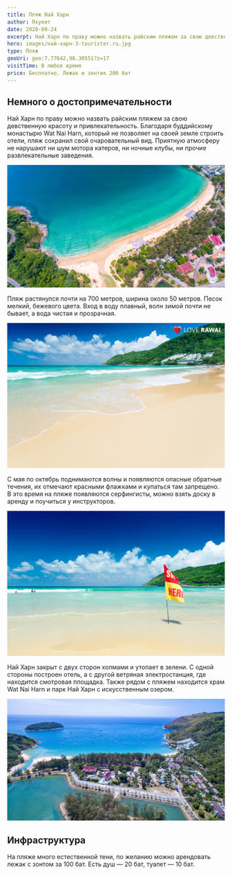 ```yaml
---
title: Пляж Най Харн
author: Пхукет
date: 2020-09-24
excerpt: Най Харн по праву можно назвать райским пляжем за свою девственную красоту и привлекательность. Благодаря буддийскому монастырю Wat Nai Harn, который не позволяет на своей земле строить отели, пляж сохранил свой очаровательный вид.
hero: images/най-харн-3-tourister.ru.jpg
type: Пляж
geoUri: geo:7.77642,98.30551?z=17
visitTime: В любое время
price: Бесплатно. Лежак и зонтик 200 бат
---
```



## Немного о достопримечательности

Най Харн по праву можно назвать райским пляжем за свою девственную красоту и привлекательность. Благодаря буддийскому монастырю Wat Nai Harn, который не позволяет на своей земле строить отели, пляж сохранил свой очаровательный вид. Приятную атмосферу не нарушают ни шум мотора катеров, ни ночные клубы, ни прочие развлекательные заведения.

![Пляж Най Харн Раваи](images/най-харн-tourister.ru.jpg "Источник Tourister.ru")

Пляж растянулся почти на 700 метров, ширина около 50 метров. Песок мелкий, бежевого цвета. Вход в воду плавный, волн зимой почти не бывает, а вода чистая и прозрачная.

![Пляж Най Харн Раваи](images/най-харн-2-tourister.ru.jpg "Источник loverawai.com")

С мая по октябрь поднимаются волны и появляются опасные обратные течения, их отмечают красными флажками и купаться там запрещено. В это время на пляже появляются серфингисты, можно взять доску в аренду и поучиться у инструкторов.

![Пляж Най Харн Раваи](images/най-харн-1-tourister.ru.jpg "Источник Tourister.ru")

Най Харн закрыт с двух сторон холмами и утопает в зелени. C одной стороны построен отель, а с другой ветряная электростанция, где находится смотровая площадка. Также рядом с пляжем находится храм Wat Nai Harn и парк Най Харн с искусственным озером.

![Пляж Най Харн Раваи](images/най-харн-4-tourister.ru.jpg "Источник Tourister.ru")

## Инфраструктура

На пляже много естественной тени, по желанию можно арендовать лежак с зонтом за 100 бат. Есть душ — 20 бат, туалет — 10 бат.